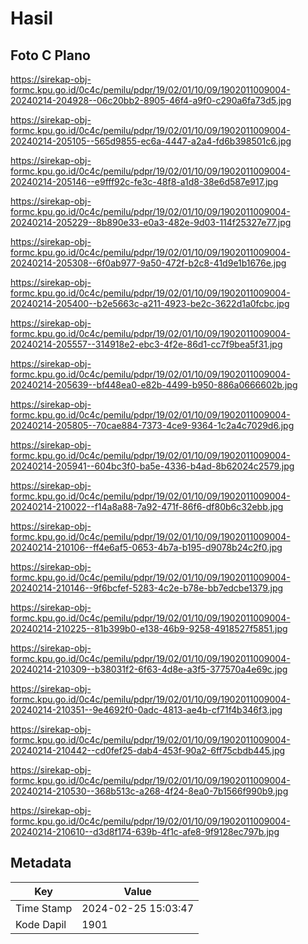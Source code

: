# Hasil

## Foto C Plano

https://sirekap-obj-formc.kpu.go.id/0c4c/pemilu/pdpr/19/02/01/10/09/1902011009004-20240214-204928--06c20bb2-8905-46f4-a9f0-c290a6fa73d5.jpg

https://sirekap-obj-formc.kpu.go.id/0c4c/pemilu/pdpr/19/02/01/10/09/1902011009004-20240214-205105--565d9855-ec6a-4447-a2a4-fd6b398501c6.jpg

https://sirekap-obj-formc.kpu.go.id/0c4c/pemilu/pdpr/19/02/01/10/09/1902011009004-20240214-205146--e9fff92c-fe3c-48f8-a1d8-38e6d587e917.jpg

https://sirekap-obj-formc.kpu.go.id/0c4c/pemilu/pdpr/19/02/01/10/09/1902011009004-20240214-205229--8b890e33-e0a3-482e-9d03-114f25327e77.jpg

https://sirekap-obj-formc.kpu.go.id/0c4c/pemilu/pdpr/19/02/01/10/09/1902011009004-20240214-205308--6f0ab977-9a50-472f-b2c8-41d9e1b1676e.jpg

https://sirekap-obj-formc.kpu.go.id/0c4c/pemilu/pdpr/19/02/01/10/09/1902011009004-20240214-205400--b2e5663c-a211-4923-be2c-3622d1a0fcbc.jpg

https://sirekap-obj-formc.kpu.go.id/0c4c/pemilu/pdpr/19/02/01/10/09/1902011009004-20240214-205557--314918e2-ebc3-4f2e-86d1-cc7f9bea5f31.jpg

https://sirekap-obj-formc.kpu.go.id/0c4c/pemilu/pdpr/19/02/01/10/09/1902011009004-20240214-205639--bf448ea0-e82b-4499-b950-886a0666602b.jpg

https://sirekap-obj-formc.kpu.go.id/0c4c/pemilu/pdpr/19/02/01/10/09/1902011009004-20240214-205805--70cae884-7373-4ce9-9364-1c2a4c7029d6.jpg

https://sirekap-obj-formc.kpu.go.id/0c4c/pemilu/pdpr/19/02/01/10/09/1902011009004-20240214-205941--604bc3f0-ba5e-4336-b4ad-8b62024c2579.jpg

https://sirekap-obj-formc.kpu.go.id/0c4c/pemilu/pdpr/19/02/01/10/09/1902011009004-20240214-210022--f14a8a88-7a92-471f-86f6-df80b6c32ebb.jpg

https://sirekap-obj-formc.kpu.go.id/0c4c/pemilu/pdpr/19/02/01/10/09/1902011009004-20240214-210106--ff4e6af5-0653-4b7a-b195-d9078b24c2f0.jpg

https://sirekap-obj-formc.kpu.go.id/0c4c/pemilu/pdpr/19/02/01/10/09/1902011009004-20240214-210146--9f6bcfef-5283-4c2e-b78e-bb7edcbe1379.jpg

https://sirekap-obj-formc.kpu.go.id/0c4c/pemilu/pdpr/19/02/01/10/09/1902011009004-20240214-210225--81b399b0-e138-46b9-9258-4918527f5851.jpg

https://sirekap-obj-formc.kpu.go.id/0c4c/pemilu/pdpr/19/02/01/10/09/1902011009004-20240214-210309--b38031f2-6f63-4d8e-a3f5-377570a4e69c.jpg

https://sirekap-obj-formc.kpu.go.id/0c4c/pemilu/pdpr/19/02/01/10/09/1902011009004-20240214-210351--9e4692f0-0adc-4813-ae4b-cf71f4b346f3.jpg

https://sirekap-obj-formc.kpu.go.id/0c4c/pemilu/pdpr/19/02/01/10/09/1902011009004-20240214-210442--cd0fef25-dab4-453f-90a2-6ff75cbdb445.jpg

https://sirekap-obj-formc.kpu.go.id/0c4c/pemilu/pdpr/19/02/01/10/09/1902011009004-20240214-210530--368b513c-a268-4f24-8ea0-7b1566f990b9.jpg

https://sirekap-obj-formc.kpu.go.id/0c4c/pemilu/pdpr/19/02/01/10/09/1902011009004-20240214-210610--d3d8f174-639b-4f1c-afe8-9f9128ec797b.jpg


## Metadata

| Key        | Value               |
| ---------- | ------------------- |
| Time Stamp | 2024-02-25 15:03:47 |
| Kode Dapil | 1901                |



